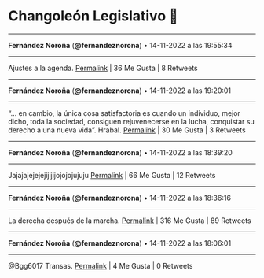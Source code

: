# Changoleón Legislativo 🙈
*****
**Fernández Noroña** (**@fernandeznorona**) • 14-11-2022 a las 19:55:34
*****
Ajustes a la agenda.
[Permalink](https://twitter.com/fernandeznorona/status/1592365665947889665) | 36 Me Gusta | 8 Retweets
*****
**Fernández Noroña** (**@fernandeznorona**) • 14-11-2022 a las 19:20:01
*****
“… en cambio, la única cosa satisfactoria es cuando un individuo, mejor dicho, toda la sociedad, consiguen rejuvenecerse en la lucha, conquistar su derecho a una nueva vida”. Hrabal.
[Permalink](https://twitter.com/fernandeznorona/status/1592356720235642880) | 30 Me Gusta | 3 Retweets
*****
**Fernández Noroña** (**@fernandeznorona**) • 14-11-2022 a las 18:39:20
*****
Jajajajejejejijijijojojojujuju
[Permalink](https://twitter.com/fernandeznorona/status/1592346483264978944) | 66 Me Gusta | 12 Retweets
*****
**Fernández Noroña** (**@fernandeznorona**) • 14-11-2022 a las 18:36:16
*****
La derecha después de la marcha.
[Permalink](https://twitter.com/fernandeznorona/status/1592345710862958592) | 316 Me Gusta | 89 Retweets
*****
**Fernández Noroña** (**@fernandeznorona**) • 14-11-2022 a las 18:06:01
*****
@Bgg6017 Transas.
[Permalink](https://twitter.com/fernandeznorona/status/1592338096275992579) | 4 Me Gusta | 0 Retweets